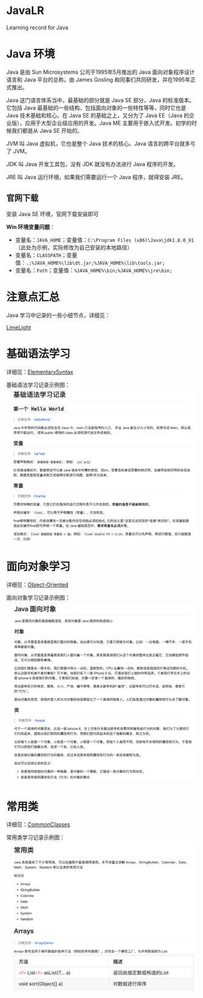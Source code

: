 # JavaLR

Learning record for Java

# Java 环境

Java 是由 Sun Microsystems 公司于1995年5月推出的 Java 面向对象程序设计语言和 Java 平台的总称。由 James Gosling 和同事们共同研发，并在1995年正式推出。

Java 这门语言体系当中，最基础的部分就是 Java SE 部分，Java 的标准版本。它包括 Java 最基础的一些结构，包括面向对象的一些特性等等，同时它也是 Java 技术基础和核心。在 Java SE 的基础之上，又分为了 Java EE（Java 的企业版），应用于大型企业级应用的开发。Java ME 主要用于嵌入式开发。初学的时候我们都是从 Java SE 开始的。

JVM 叫 Java 虚拟机，它也是整个 Java 技术的核心。Java 语言的跨平台就多亏了 JVM。

JDK 叫 Java 开发工具包，没有 JDK 就没有办法进行 Java 程序的开发。

JRE 叫 Java 运行环境，如果我们需要运行一个 Java 程序，就得安装 JRE。

## 官网下载

安装 Java SE 环境，官网下载安装即可

**Win 环境变量问题**：

-   变量名：`JAVA_HOME`；变量值：`C:\Program Files (x86)\Java\jdk1.8.0_91`（此处为示例，实际修改为自己安装的本地路径）
-   变量名：`CLASSPATH`；变量值：`.;%JAVA_HOME%\lib\dt.jar;%JAVA_HOME%\lib\tools.jar;`
-   变量名：`Path`；变量值：`%JAVA_HOME%\bin;%JAVA_HOME%\jre\bin;`

# 注意点汇总

Java 学习中记录的一些小细节点，详细见：

[LimeLight](./LimeLight.md)

# 基础语法学习

详细见：[ElementarySyntax](./ElementarySyntax/ElementarySyntax.md)

基础语法学习记录示例图：
![基础语法学习示例图](./img/基础语法学习示例图.png)

# 面向对象学习

详细见：[Object-Oriented](./Object-Oriented/Object-Oriented.md)

面向对象学习记录示例图：
![面向对象学习示例图](./img/面向对象学习示例图.png)

# 常用类

详细见：[CommonClasses](./CommonClasses/CommonClasses.md)

常用类学习记录示例图：
![常用类学习示例图](./img/常用类学习示例图.png)
